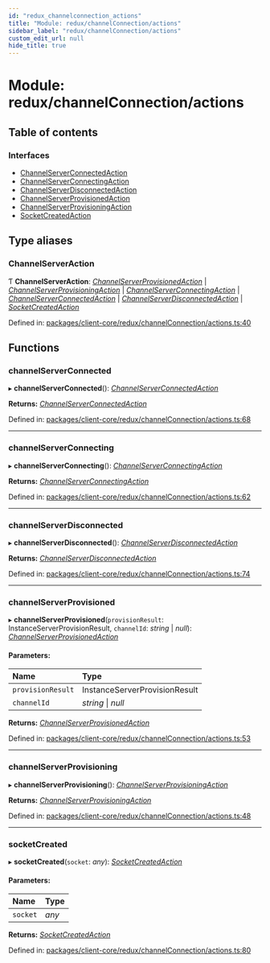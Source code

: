 ```yaml
---
id: "redux_channelconnection_actions"
title: "Module: redux/channelConnection/actions"
sidebar_label: "redux/channelConnection/actions"
custom_edit_url: null
hide_title: true
---
```


# Module: redux/channelConnection/actions

## Table of contents

### Interfaces

- [ChannelServerConnectedAction](../interfaces/redux_channelconnection_actions.channelserverconnectedaction.md)
- [ChannelServerConnectingAction](../interfaces/redux_channelconnection_actions.channelserverconnectingaction.md)
- [ChannelServerDisconnectedAction](../interfaces/redux_channelconnection_actions.channelserverdisconnectedaction.md)
- [ChannelServerProvisionedAction](../interfaces/redux_channelconnection_actions.channelserverprovisionedaction.md)
- [ChannelServerProvisioningAction](../interfaces/redux_channelconnection_actions.channelserverprovisioningaction.md)
- [SocketCreatedAction](../interfaces/redux_channelconnection_actions.socketcreatedaction.md)

## Type aliases

### ChannelServerAction

Ƭ **ChannelServerAction**: [*ChannelServerProvisionedAction*](../interfaces/redux_channelconnection_actions.channelserverprovisionedaction.md) \| [*ChannelServerProvisioningAction*](../interfaces/redux_channelconnection_actions.channelserverprovisioningaction.md) \| [*ChannelServerConnectingAction*](../interfaces/redux_channelconnection_actions.channelserverconnectingaction.md) \| [*ChannelServerConnectedAction*](../interfaces/redux_channelconnection_actions.channelserverconnectedaction.md) \| [*ChannelServerDisconnectedAction*](../interfaces/redux_channelconnection_actions.channelserverdisconnectedaction.md) \| [*SocketCreatedAction*](../interfaces/redux_channelconnection_actions.socketcreatedaction.md)

Defined in: [packages/client-core/redux/channelConnection/actions.ts:40](https://github.com/xr3ngine/xr3ngine/blob/66a84a950/packages/client-core/redux/channelConnection/actions.ts#L40)

## Functions

### channelServerConnected

▸ **channelServerConnected**(): [*ChannelServerConnectedAction*](../interfaces/redux_channelconnection_actions.channelserverconnectedaction.md)

**Returns:** [*ChannelServerConnectedAction*](../interfaces/redux_channelconnection_actions.channelserverconnectedaction.md)

Defined in: [packages/client-core/redux/channelConnection/actions.ts:68](https://github.com/xr3ngine/xr3ngine/blob/66a84a950/packages/client-core/redux/channelConnection/actions.ts#L68)

___

### channelServerConnecting

▸ **channelServerConnecting**(): [*ChannelServerConnectingAction*](../interfaces/redux_channelconnection_actions.channelserverconnectingaction.md)

**Returns:** [*ChannelServerConnectingAction*](../interfaces/redux_channelconnection_actions.channelserverconnectingaction.md)

Defined in: [packages/client-core/redux/channelConnection/actions.ts:62](https://github.com/xr3ngine/xr3ngine/blob/66a84a950/packages/client-core/redux/channelConnection/actions.ts#L62)

___

### channelServerDisconnected

▸ **channelServerDisconnected**(): [*ChannelServerDisconnectedAction*](../interfaces/redux_channelconnection_actions.channelserverdisconnectedaction.md)

**Returns:** [*ChannelServerDisconnectedAction*](../interfaces/redux_channelconnection_actions.channelserverdisconnectedaction.md)

Defined in: [packages/client-core/redux/channelConnection/actions.ts:74](https://github.com/xr3ngine/xr3ngine/blob/66a84a950/packages/client-core/redux/channelConnection/actions.ts#L74)

___

### channelServerProvisioned

▸ **channelServerProvisioned**(`provisionResult`: InstanceServerProvisionResult, `channelId`: *string* \| *null*): [*ChannelServerProvisionedAction*](../interfaces/redux_channelconnection_actions.channelserverprovisionedaction.md)

#### Parameters:

Name | Type |
:------ | :------ |
`provisionResult` | InstanceServerProvisionResult |
`channelId` | *string* \| *null* |

**Returns:** [*ChannelServerProvisionedAction*](../interfaces/redux_channelconnection_actions.channelserverprovisionedaction.md)

Defined in: [packages/client-core/redux/channelConnection/actions.ts:53](https://github.com/xr3ngine/xr3ngine/blob/66a84a950/packages/client-core/redux/channelConnection/actions.ts#L53)

___

### channelServerProvisioning

▸ **channelServerProvisioning**(): [*ChannelServerProvisioningAction*](../interfaces/redux_channelconnection_actions.channelserverprovisioningaction.md)

**Returns:** [*ChannelServerProvisioningAction*](../interfaces/redux_channelconnection_actions.channelserverprovisioningaction.md)

Defined in: [packages/client-core/redux/channelConnection/actions.ts:48](https://github.com/xr3ngine/xr3ngine/blob/66a84a950/packages/client-core/redux/channelConnection/actions.ts#L48)

___

### socketCreated

▸ **socketCreated**(`socket`: *any*): [*SocketCreatedAction*](../interfaces/redux_channelconnection_actions.socketcreatedaction.md)

#### Parameters:

Name | Type |
:------ | :------ |
`socket` | *any* |

**Returns:** [*SocketCreatedAction*](../interfaces/redux_channelconnection_actions.socketcreatedaction.md)

Defined in: [packages/client-core/redux/channelConnection/actions.ts:80](https://github.com/xr3ngine/xr3ngine/blob/66a84a950/packages/client-core/redux/channelConnection/actions.ts#L80)
